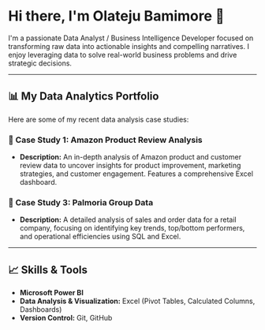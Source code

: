 # Hi there, I'm Olateju Bamimore 👋

I'm a passionate Data Analyst / Business Intelligence Developer focused on transforming raw data into actionable insights and compelling narratives. I enjoy leveraging data to solve real-world business problems and drive strategic decisions.

---

## 📊 My Data Analytics Portfolio

Here are some of my recent data analysis case studies:

### 📁 Case Study 1: Amazon Product Review Analysis
* **Description:** An in-depth analysis of Amazon product and customer review data to uncover insights for product improvement, marketing strategies, and customer engagement. Features a comprehensive Excel dashboard.

### 📁 Case Study 3: Palmoria Group Data
* **Description:** A detailed analysis of sales and order data for a retail company, focusing on identifying key trends, top/bottom performers, and operational efficiencies using SQL and Excel.

---

## 📈 Skills & Tools

* **Microsoft Power BI**
* **Data Analysis & Visualization:** Excel (Pivot Tables, Calculated Columns, Dashboards)
* **Version Control:** Git, GitHub
